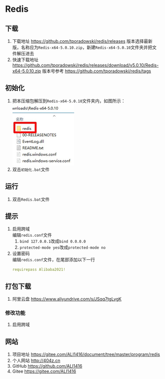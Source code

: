 # Redis

## 下载
1. 下载地址 https://github.com/tporadowski/redis/releases 版本选择最新版，名称应为`Redis-x64-5.0.10.zip`，新建`Redis-x64-5.0.10`文件夹并把文件解压进去
2. 快速下载地址 https://github.com/tporadowski/redis/releases/download/v5.0.10/Redis-x64-5.0.10.zip 版本号参考 https://github.com/tporadowski/redis/tags

## 初始化
1. 把本压缩包解压到`Redis-x64-5.0.10`文件夹内，如图所示：  
![初始化示例](img/初始化示例.jpg)
2. 双击`初始化.bat`文件

## 运行
1. 双击`Redis.bat`文件

## 提示
1. 启用跨域  
   编辑`redis.conf`文件  
   1. `bind 127.0.0.1`改成`bind 0.0.0.0`  
   2. `protected-mode yes`改成`protected-mode no`
2. 设置密码  
   编辑`redis.conf`文件，在尾部添加以下一行
   ```yml
   requirepass Alibaba2021!
   ```

## 打包下载
1. 阿里云盘 https://www.aliyundrive.com/s/JSqq7tgLvgK
### 修改功能
1. 启用跨域

## 网站
1. 项目地址 https://gitee.com/ALI1416/document/tree/master/program/redis
2. 个人网站 http://404z.cn
3. GitHub https://github.com/ALI1416
4. Gitee https://gitee.com/ALI1416
